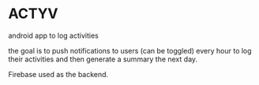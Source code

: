 # ACTYV
android app to log activities 


the goal is to push notifications to users (can be toggled) every hour to log their activities and then generate a summary the next day.

Firebase used as the backend.



